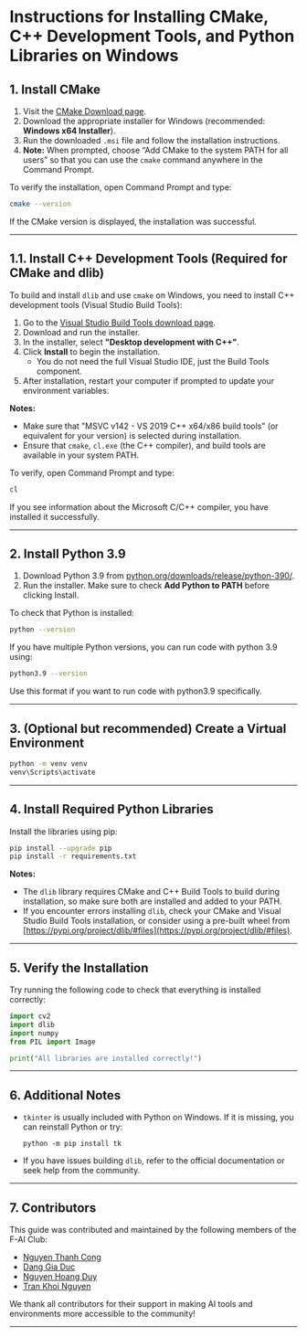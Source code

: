 # Instructions for Installing CMake, C++ Development Tools, and Python Libraries on Windows

## 1. Install CMake

1. Visit the [CMake Download page](https://cmake.org/download/).
2. Download the appropriate installer for Windows (recommended: **Windows x64 Installer**).
3. Run the downloaded `.msi` file and follow the installation instructions.
4. **Note:** When prompted, choose “Add CMake to the system PATH for all users” so that you can use the `cmake` command anywhere in the Command Prompt.

To verify the installation, open Command Prompt and type:
```sh
cmake --version
```
If the CMake version is displayed, the installation was successful.

---

## 1.1. Install C++ Development Tools (Required for CMake and dlib)

To build and install `dlib` and use `cmake` on Windows, you need to install C++ development tools (Visual Studio Build Tools):

1. Go to the [Visual Studio Build Tools download page](https://visualstudio.microsoft.com/visual-cpp-build-tools/).
2. Download and run the installer.
3. In the installer, select **"Desktop development with C++"**.
4. Click **Install** to begin the installation.  
   - You do not need the full Visual Studio IDE, just the Build Tools component.
5. After installation, restart your computer if prompted to update your environment variables.

**Notes:**
- Make sure that "MSVC v142 - VS 2019 C++ x64/x86 build tools" (or equivalent for your version) is selected during installation.
- Ensure that `cmake`, `cl.exe` (the C++ compiler), and build tools are available in your system PATH.

To verify, open Command Prompt and type:
```sh
cl
```
If you see information about the Microsoft C/C++ compiler, you have installed it successfully.

---

## 2. Install Python 3.9

1. Download Python 3.9 from [python.org/downloads/release/python-390/](https://www.python.org/downloads/release/python-390/).
2. Run the installer. Make sure to check **Add Python to PATH** before clicking Install.

To check that Python is installed:
```sh
python --version
```
If you have multiple Python versions, you can run code with python 3.9 using:
```sh
python3.9 --version
```
Use this format if you want to run code with python3.9 specifically.

---

## 3. (Optional but recommended) Create a Virtual Environment

```sh
python -m venv venv
venv\Scripts\activate
```

---

## 4. Install Required Python Libraries

Install the libraries using pip:
```sh
pip install --upgrade pip
pip install -r requirements.txt
```

**Notes:**  
- The `dlib` library requires CMake and C++ Build Tools to build during installation, so make sure both are installed and added to your PATH.
- If you encounter errors installing `dlib`, check your CMake and Visual Studio Build Tools installation, or consider using a pre-built wheel from [https://pypi.org/project/dlib/#files](https://pypi.org/project/dlib/#files).

---

## 5. Verify the Installation

Try running the following code to check that everything is installed correctly:
```python
import cv2
import dlib
import numpy
from PIL import Image

print("All libraries are installed correctly!")
```

---

## 6. Additional Notes

- `tkinter` is usually included with Python on Windows. If it is missing, you can reinstall Python or try:
  ```
  python -m pip install tk
  ```
- If you have issues building `dlib`, refer to the official documentation or seek help from the community.

---

## 7. Contributors
This guide was contributed and maintained by the following members of the F-AI Club:
- [Nguyen Thanh Cong](github.com/VNthcong520712)
- [Dang Gia Duc](https://github.com/ducgym05)
- [Nguyen Hoang Duy](https://github.com/duynguyen123vn)
- [Tran Khoi Nguyen](https://github.com/KNguyenTran)

We thank all contributors for their support in making AI tools and environments more accessible to the community!

---
